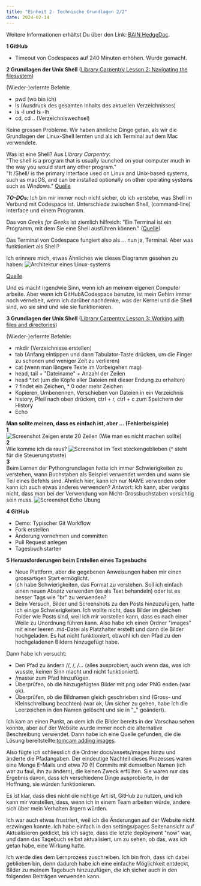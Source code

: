 ```yaml
---
title: "Einheit 2: Technische Grundlagen 2/2"
date: 2024-02-14
---
```

Weitere Informationen erhältst Du über den Link: <a href="https://pad.gwdg.de/H-dlBlKaS9-xqX0ZH8fqcw#">BAIN HedgeDoc</a>.

**1 GitHub**
- Timeout von Codespaces auf 240 Minuten erhöhen. Wurde gemacht.

**2 Grundlagen der Unix Shell** (<a href="https://librarycarpentry.org/lc-shell/02-navigating-the-filesystem.html">Library Carpentry Lesson 2: Navigating the filesystem</a>)

(Wieder-)erlernte Befehle
- pwd (wo bin ich)
- ls (Ausdruck des gesamten Inhalts des aktuellen Verzeichnisses)
- ls -l und ls -lh
- cd, cd .. (Verzeichniswechsel)

Keine grossen Probleme. Wir haben ähnliche Dinge getan, als wir die Grundlagen der Linux-Shell lernten und als ich Terminal auf dem Mac verwendete.

Was ist eine Shell? Aus _Library Carpentry_:
<br>"The shell is a program that is usually launched on your computer much in the way you would start any other program."
<br>"It /Shell/ is the primary interface used on Linux and Unix-based systems, such as macOS, and can be installed optionally on other operating systems such as Windows." <a href="https://librarycarpentry.org/lc-shell/01-intro-shell.html">Quelle</a>

***TO-DOs:*** Ich bin mir immer noch nicht sicher, ob ich verstehe, was Shell im Verbund mit Codespace ist. Unterschiede zwischen Shell, (command-line) Interface und einem Programm.

Das von _Geeks for Geeks_ ist ziemlich hilfreich: 
"Ein Terminal ist ein Programm, mit dem Sie eine Shell ausführen können." (<a href="https://www.geeksforgeeks.org/difference-between-terminal-console-shell-and-command-line/">Quelle</a>)

Das Terminal von Codespace fungiert also als ... nun ja, Terminal. Aber was funktioniert als Shell?

Ich erinnere mich, etwas Ähnliches wie dieses Diagramm gesehen zu haben:
<img src="/BAIN_lerntagebuch/docs/assets/images/architecture_of_linux_system.png" alt="Architektur eines Linux-systems">

<a href="https://www.javatpoint.com/architecture-of-linux">Quelle</a>

 Und es macht irgendwie Sinn, wenn ich an meinem eigenen Computer arbeite. Aber wenn ich GitHub&Codespace benutze, ist mein Gehirn immer noch vernebelt, wenn ich darüber nachdenke, was der Kernel und die Shell sind, wo sie sind und wie sie funktionieren.

**3 Grundlagen der Unix Shell** (<a href="https://librarycarpentry.org/lc-shell/03-working-with-files-and-folders.html">Library Carpentry Lesson 3: Working with files and directories</a>)
   
(Wieder-)erlernte Befehle: 

- mkdir (Verzeichnisse erstellen)
- tab (Anfang eintippen und dann Tabulator-Taste drücken, um die Finger zu schonen und weniger Zeit zu verlieren)
- cat (wenn man längere Texte im Vorbeigehen mag)
- head, tail + "Dateiname" + Anzahl der Zeilen
- head *.txt (um die Köpfe aller Dateien mit dieser Endung zu erhalten)
- ? findet ein Zeichen, * 0 oder mehr Zeichen
- Kopieren, Umbenennen, Verschieben von Dateien in ein Verzeichnis
- history, Pfeil nach oben drücken, ctrl + r, ctrl + c zum Speichern der History
- Echo

**Man sollte meinen, dass es einfach ist, aber ... (Fehlerbeispiele)**
<br>**1**<br>
<img src="/BAIN_lerntagebuch/docs/assets/images/Screenshot_2024-02-16_(Zeilen).png" alt="Screenshot Zeigen erste 20 Zeilen">
(Wie man es nicht machen sollte)
<br>**2**<br>
Wie komme ich da raus? 
<img src="/BAIN_lerntagebuch/docs/assets/images/2_Screenshot_2024-02-20.png" alt="Screenshot im Text steckengeblieben">
(^ steht für die Steuerungstaste)
<br>**3**<br>
Beim Lernen der Pythongrundlagen hatte ich immer Schwierigkeiten zu verstehen, wann Buchstaben als Beispiel verwendet werden und wann sie Teil eines Befehls sind. Ähnlich hier, kann ich nur NAME verwenden oder kann ich auch etwas anderes verwenden? Antwort: Ich kann, aber vergiss nicht, dass man bei der Verwendung von Nicht-Grossbuchstaben vorsichtig sein muss.
<img src="/BAIN_lerntagebuch/docs/assets/images/1_Screenshot_2024-02-20.png" alt="Screenshot Echo Übung">

**4 GitHub**
- Demo: Typischer Git Workflow
- Fork erstellen
- Änderung vornehmen und committen
- Pull Request anlegen
- Tagesbuch starten

**5 Herausforderungen beim Erstellen eines Tagesbuchs**

- Neue Plattform, aber die gegebenen Anweisungen haben mir einen grossartigen Start ermöglicht.
- Ich habe Schwierigkeiten, das Format zu verstehen. Soll ich einfach einen neuen Absatz verwenden (es als Text behandeln) oder ist es besser Tags wie "br" zu verwenden?
- Beim Versuch, Bilder und Screenshots zu den Posts hinzuzufügen, hatte ich einige Schwierigkeiten. Ich wollte nicht, dass Bilder im gleichen Folder wie Posts sind, weil ich mir vorstellen kann, dass es nach einer Weile zu Unordnung führen kann. Also habe ich einen Ordner "images" mit einer leeren .md-Datei als Platzhalter erstellt und dann die Bilder hochgeladen. Es hat nicht funktioniert, obwohl ich den Pfad zu den hochgeladenen Bildern hinzugefügt habe.

Dann habe ich versucht:
- Den Pfad zu ändern //, /, /... (alles ausprobiert, auch wenn das, was ich wusste, keinen Sinn macht und nicht funktioniert).
- /master zum Pfad hinzufügen.
- Überprüfen, ob die hinzugefügten Bilder mit png oder PNG enden (war ok).
- Überprüfen, ob die Bildnamen gleich geschrieben sind (Gross- und Kleinschreibung beachten) (war ok, Um sicher zu gehen, habe ich die Leerzeichen in den Namen gelöscht und sie in "_" geändert).

Ich kam an einen Punkt, an dem ich die Bilder bereits in der Vorschau sehen konnte, aber auf der Website wurde immer noch die alternative Beschreibung verwendet. Dann habe ich eine Quelle gefunden, die die Lösung bereitstellte:<a href="https://tomcam.github.io/least-github-pages/adding-images-github-pages-site.html">tomcam adding images</a>.

Also fügte ich schliesslich die Ordner docs/assets/images hinzu und änderte die Pfadangaben. Der eindeutige Nachteil dieses Prozesses waren eine Menge E-Mails und etwa 70 (!) Commits mit demselben Namen (ich war zu faul, ihn zu ändern), die keinen Zweck erfüllten. Sie waren nur das Ergebnis davon, dass ich verschiedene Dinge ausprobierte, in der Hoffnung, sie würden funktionieren.

Es ist klar, dass dies nicht die richtige Art ist, GitHub zu nutzen, und ich kann mir vorstellen, dass, wenn ich in einem Team arbeiten würde, andere sich über mein Verhalten ärgern würden.

Ich war auch etwas frustriert, weil ich die Änderungen auf der Website nicht erzwingen konnte. Ich habe einfach in den settings/pages Seitenansicht auf Aktualisieren geklickt, bis ich sagte, dass die letzte deployment "now" war, und dann das Tagebuch selbst aktualisiert, um zu sehen, ob das, was ich getan habe, eine Wirkung hatte. 

Ich werde dies dem Lernprozess zuschreiben. Ich bin froh, dass ich dabei geblieben bin, denn dadurch habe ich eine einfache Möglichkeit entdeckt, Bilder zu meinem Tagebuch hinzuzufügen, die ich sicher auch in den folgenden Beiträgen verwenden kann.
